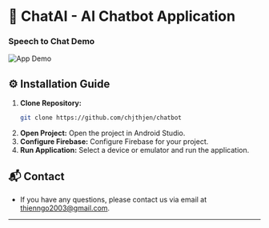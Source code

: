 
# 🤖 ChatAI - AI Chatbot Application
<!--
Welcome to ChatAI, a native Android AI chatbot application designed to provide an intelligent and friendly chatting experience. This application integrates many powerful features, from diverse login options to voice-to-text capabilities.


[Vietnamese version here](./README_vi.md)

## 🚀 Key Features

*   **Diverse Login Options:**
    *   Login with Google, Facebook, GitHub, and Email & Password
    *   Password recovery support
*   **Smart AI Chatbot:**
    *   Integrated AI to answer questions and assist users.
    *   Intuitive and easy-to-use chat interface.
*   **Speech to Text:**
    *   Converts speech to text, allowing users to input text quickly and conveniently.
    *   Supports voice input for chatting with the chatbot.

## 🖼️ Preview Layout

### Figma Design

*   [Link Figma Design](https://www.figma.com/design/5sU9Kluch3umYzWnQNZ6KH/ChatAI--Ai-Chatbot-UI-(Community)?node-id=0-1&p=f&t=PpGilhSGFCJk0zHa-0)-->

### Speech to Chat Demo

![App Demo](https://s2.ezgif.com/tmp/ezgif-2-42ab92d01b.gif)
<!--
### 1. Authentication

*   **Login:**
    *   Diverse login interface:
        ![login](https://github.com/user-attachments/assets/09c42807-a2ce-4aa5-a3f3-3935b6c13154)
    *   Supports account registration with Email and Password:
        
*   **Reset Password:**
    *   Supports password recovery if users forget their password.
       ![0be5c944d5096a573318](https://github.com/user-attachments/assets/b5b4f111-2f56-4a8d-9c8a-349c2cffb583)

### 2. ChatBot

*  ChatBot Layout:
   ![5f6b27b9dbf464aa3de5](https://github.com/user-attachments/assets/fb560a38-4560-4128-b84b-144b8335037a)

## 🛠️ Technologies Used

*   **Programming Language:** Kotlin
*   **Framework:** Android SDK
*   **Libraries:**
    *   Hilt
    *   Coroutines
    *   Firebase Auth
    *   Firebase Firestore
    *   Speech Recognizer
    *   Retrofit
    *   ... and other libraries
*   **APIs:**
    *   Uses an AI API to respond to messages
    *   Google Speech to Text API
-->
## ⚙️ Installation Guide

1.  **Clone Repository:**
    ```bash
    git clone https://github.com/chjthjen/chatbot
    ```
2.  **Open Project:** Open the project in Android Studio.
3.  **Configure Firebase:** Configure Firebase for your project.
4.  **Run Application:** Select a device or emulator and run the application.
<!--
## 💻 Usage Guide

1.  **Login:** Choose one of the login methods to create an account or sign in to an existing account.
2.  **Chat:** Use the chat interface to converse with the chatbot.
3.  **Speech to Text:** Tap on the microphone icon to input text using your voice.

## 🤝 Contributing

*   If you have ideas, contributions, or find a bug, please create a pull request or issue on GitHub.

## 📄 License

*   This application is released under the MIT license.
-->
## 📬 Contact

*   If you have any questions, please contact us via email at thienngo2003@gmail.com.

---
